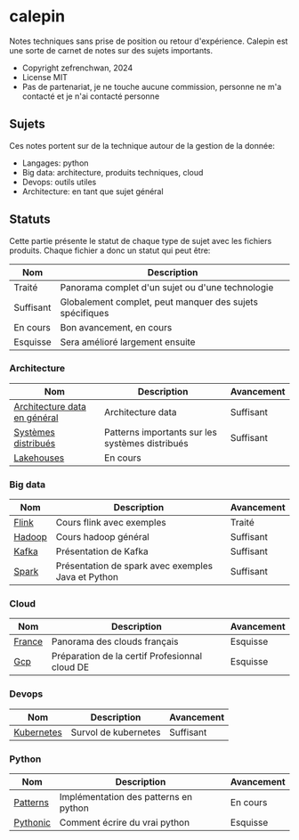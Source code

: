 # calepin

Notes techniques sans prise de position ou retour d'expérience. 
Calepin est une sorte de carnet de notes sur des sujets importants. 



* Copyright zefrenchwan, 2024
* License MIT 
* Pas de partenariat, je ne touche aucune commission, personne ne m'a contacté et je n'ai contacté personne 


## Sujets 

Ces notes portent sur de la technique autour de la gestion de la donnée:
* Langages: python
* Big data: architecture, produits techniques, cloud 
* Devops: outils utiles 
* Architecture: en tant que sujet général

## Statuts 

Cette partie présente le statut de chaque type de sujet avec les fichiers produits. 
Chaque fichier a donc un statut qui peut être: 

| Nom | Description |
|----------|----------|
| Traité | Panorama complet d'un sujet ou d'une technologie |
| Suffisant | Globalement complet, peut manquer des sujets spécifiques |
| En cours | Bon avancement, en cours |
| Esquisse | Sera amélioré largement ensuite |

### Architecture

| Nom | Description | Avancement |
|-----------|----------|----------|
| [Architecture data en général](https://github.com/zefrenchwan/calepin/blob/main/architecture/data.md) | Architecture data | Suffisant |
| [Systèmes distribués](https://github.com/zefrenchwan/calepin/blob/main/architecture/systemes_distribues.md) | Patterns importants sur les systèmes distribués | Suffisant |
| [Lakehouses](https://github.com/zefrenchwan/calepin/blob/main/architecture/lakehouses.md)| En cours |

### Big data 

| Nom | Description | Avancement |
|-----------|----------|----------|
| [Flink](https://github.com/zefrenchwan/calepin/blob/main/bigdata/flink.md) | Cours flink avec exemples | Traité |
| [Hadoop](https://github.com/zefrenchwan/calepin/blob/main/bigdata/hadoop.md) | Cours hadoop général | Suffisant |
| [Kafka](https://github.com/zefrenchwan/calepin/blob/main/bigdata/kafka.md) | Présentation de Kafka | Suffisant |
| [Spark](https://github.com/zefrenchwan/calepin/blob/main/bigdata/spark.md) | Présentation de spark avec exemples Java et Python | Suffisant |


### Cloud 

| Nom | Description | Avancement |
|-----------|----------|----------|
| [France](https://github.com/zefrenchwan/calepin/blob/main/cloud/france.md) | Panorama des clouds français | Esquisse |
| [Gcp](https://github.com/zefrenchwan/calepin/tree/main/cloud/gcp) | Préparation de la certif Profesionnal cloud DE | Esquisse |

### Devops 


| Nom | Description | Avancement |
|-----------|----------|----------|
| [Kubernetes](https://github.com/zefrenchwan/calepin/blob/main/devops/kubernetes.md) | Survol de kubernetes | Suffisant |

### Python 

| Nom | Description | Avancement |
|-----------|----------|----------|
| [Patterns](https://github.com/zefrenchwan/calepin/blob/main/python/patterns.md) | Implémentation des patterns en python | En cours |
| [Pythonic](https://github.com/zefrenchwan/calepin/blob/main/python/pythonic.md) | Comment écrire du vrai python | Esquisse |
